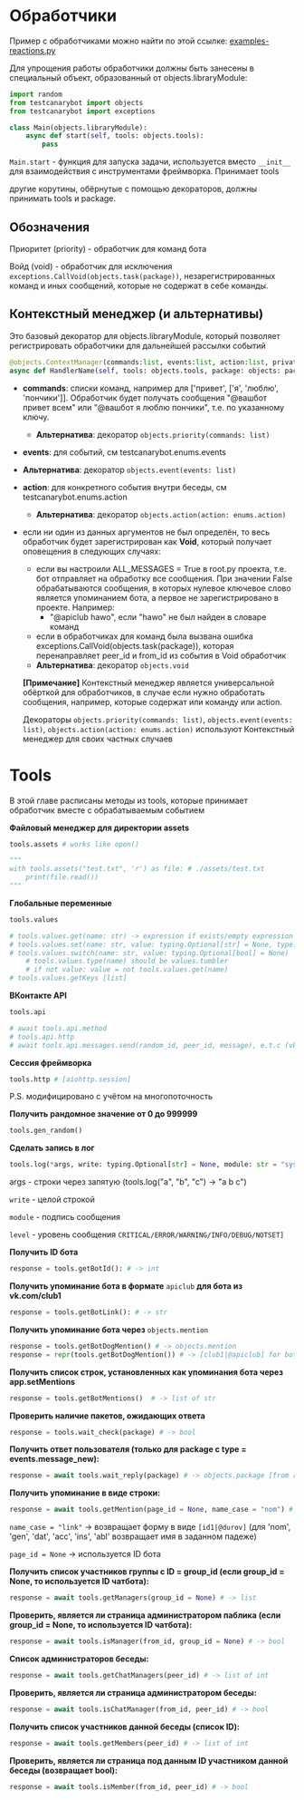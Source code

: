 # Обработчики

Пример с обработчиками можно найти по этой ссылке: [examples-reactions.py](https://github.com/kensoi/testcanarybot/blob/dev/library/examples-reactions.py)

Для упрощения работы обработчики должны быть занесены в специальный объект, образованный от objects.libraryModule:

```python
import random
from testcanarybot import objects
from testcanarybot import exceptions

class Main(objects.libraryModule):
    async def start(self, tools: objects.tools):
        pass
```

```Main.start``` - функция для запуска задачи, используется вместо ```__init__``` для взаимодействия с инструментами фреймворка. Принимает tools

другие корутины, обёрнутые с помощью декораторов, должны принимать tools и package.

## Обозначения

Приоритет (priority) - обработчик для команд бота

Войд (void) - обработчик для исключения ```exceptions.CallVoid(objects.task(package))```, незарегистрированных команд и иных сообщений, которые не содержат в себе команды.

## Контекстный менеджер (и альтернативы)

Это базовый декоратор для objects.libraryModule, который позволяет регистрировать обработчики для дальнейшей рассылки событий

```python
@objects.ContextManager(commands:list, events:list, action:list, private:bool)
async def HandlerName(self, tools: objects.tools, package: objects: package):
```

* **commands**: списки команд, например для ['привет', ['я', 'люблю', 'пончики']]. Обработчик будет получать сообщения "@вашбот привет всем" или "@вашбот я люблю пончики", т.е. по указанному ключу.
  
  * **Альтернатива**: декоратор ```objects.priority(commands: list)```
* **events**: для событий, см testcanarybot.enums.events
  
* **Альтернатива**: декоратор ```objects.event(events: list)```
  
* **action**: для конкретного события внутри беседы, см testcanarybot.enums.action

  * **Альтернатива**: декоратор ```objects.action(action: enums.action)```

* если ни один из данных аргументов не был определён, то весь обработчик будет зарегистрирован как **Void**, который получает оповещения в следующих случаях:

  * если вы настроили ALL_MESSAGES = True в root.py проекта, т.е. бот отправляет на обработку все сообщения. При значении False обрабатываются сообщения, в которых нулевое ключевое слово является упоминанием бота, а первое не зарегистрировано в проекте. Например:
    * "@apiclub hawo", если "hawo" не был найден в словаре команд
  * если в обработчиках для команд была вызвана ошибка exceptions.CallVoid(objects.task(package)), которая перенаправляет peer_id и from_id из события в Void обработчик
  * **Альтернатива**: декоратор ```objects.void```

  **[Примечание]** Контекстный менеджер является универсальной обёрткой для обработчиков, в случае если нужно обработать сообщения, например, которые содержат или команду или action.

  Декораторы ```objects.priority(commands: list)```, ```objects.event(events: list)```, ```objects.action(action: enums.action)``` используют Контекстный менеджер для своих частных случаев

# Tools

В этой главе расписаны методы из tools, которые принимает обработчик вместе с обрабатываемым событием

**Файловый менеджер для директории assets**

```python
tools.assets # works like open()

"""
with tools.assets("test.txt", 'r') as file: # ./assets/test.txt
	print(file.read())
"""
```


**Глобальные переменные**

```python
tools.values

# tools.values.get(name: str) -> expression if exists/empty expression (":::{name}:UNKNOWN:::")
# tools.values.set(name: str, value: typing.Optional[str] = None, type: enums.values)
# tools.values.switch(name: str, value: typing.Optional[bool] = None)
    # tools.values.type(name) should be values.tumbler
    # if not value: value = not tools.values.get(name)
# tools.values.getKeys [list]
```


**ВКонтакте API**

```python
tools.api		

# await tools.api.method
# tools.api.http
# await tools.api.messages.send(random_id, peer_id, message), e.t.c (vk.com/dev/methods)
```


**Сессия фреймворка**

```python
tools.http # [aiohttp.session]
```
P.S. модифицировано с учётом на многопоточность



**Получить рандомное значение от 0 до 999999**

```python
tools.gen_random()
```


**Сделать запись в лог**

```python
tools.log(*args, write: typing.Optional[str] = None, module: str = "system", level:str = 'info') # -> None	
```
args - строки через запятую (tools.log("a", "b", "c") -> "a b c") 

```write``` - целой строкой

```module``` - подпись сообщения

```level``` - уровень сообщения ```CRITICAL/ERROR/WARNING/INFO/DEBUG/NOTSET]```



**Получить ID бота**

```python
response = tools.getBotId(): # -> int		
```


**Получить упоминание бота в формате** ```apiclub``` **для бота из vk.com/club1** 

```python
response = tools.getBotLink(): # -> str	
```


**Получить упоминание бота через** ```objects.mention```

```python
response = tools.getBotDogMention() # -> objects.mention
response = repr(tools.getBotDogMention()) # -> [club1|@apiclub] for bot from vk.com/club1
```



**Получить список строк, установленных как упоминания бота через app.setMentions**

```python
response = tools.getBotMentions()  # -> list of str
```



**Проверить наличие пакетов, ожидающих ответа**

```python
response = tools.wait_check(package) # -> bool
```



**Получить ответ пользователя (только для package с type = events.message_new):**

```python
response = await tools.wait_reply(package) # -> objects.package [from reply]
```



**Получить упоминание в виде строки:**

```python 
response = await tools.getMention(page_id = None, name_case = "nom") # -> str
```

```name_case = "link"``` -> возвращает форму в виде ```[id1|@durov]``` (для 'nom', 'gen', 'dat', 'acc', 'ins', 'abl' возвращает имя в заданном падеже)

```page_id = None``` -> используется ID бота 



**Получить список участников группы с ID = group_id (если group_id = None, то используется ID чатбота):**

```python
response = await tools.getManagers(group_id = None) # -> list
```



**Проверить, является ли страница администратором паблика (если group_id = None, то используется ID чатбота):**

```python
response = await tools.isManager(from_id, group_id = None) # -> bool
```



**Список администраторов беседы:**

 ```python
response = await tools.getChatManagers(peer_id) # -> list of int
 ```



**Проверить, является ли страница администратором беседы:**

```python
response = await tools.isChatManager(from_id, peer_id) # -> bool
```



**Получить список участников данной беседы (список ID):**

```python
response = await tools.getMembers(peer_id) # -> list of int
```



**Проверить, является ли страница под данным ID участником данной беседы (возвращает bool):**

  ```python
response = await tools.isMember(from_id, peer_id) # -> bool
  ```

  